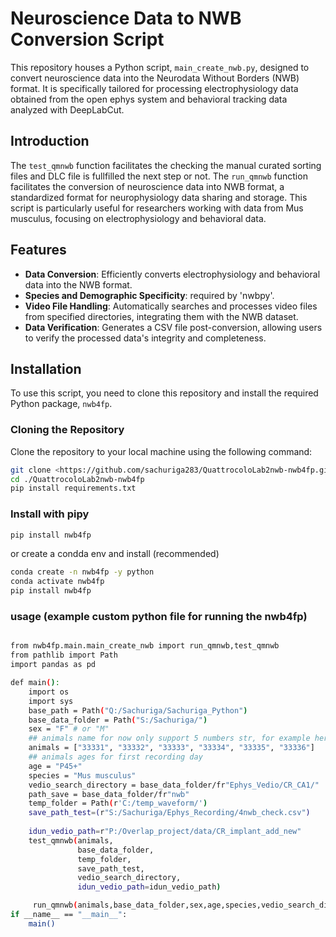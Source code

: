 # Neuroscience Data to NWB Conversion Script

This repository houses a Python script, `main_create_nwb.py`, designed to convert neuroscience data into the Neurodata Without Borders (NWB) format. It is specifically tailored for processing electrophysiology data obtained from the open ephys system and behavioral tracking data analyzed with DeepLabCut.

## Introduction

The `test_qmnwb` function facilitates the checking the manual curated sorting files and DLC file is fullfilled the next step or not. The `run_qmnwb`  function facilitates the conversion of neuroscience data into NWB format, a standardized format for neurophysiology data sharing and storage. This script is particularly useful for researchers working with data from Mus musculus, focusing on electrophysiology and behavioral data.

## Features

- **Data Conversion**: Efficiently converts electrophysiology and behavioral data into the NWB format.
- **Species and Demographic Specificity**: required by 'nwbpy'.
- **Video File Handling**: Automatically searches and processes video files from specified directories, integrating them with the NWB dataset.
- **Data Verification**: Generates a CSV file post-conversion, allowing users to verify the processed data's integrity and completeness.

## Installation

To use this script, you need to clone this repository and install the required Python package, `nwb4fp`.

### Cloning the Repository

Clone the repository to your local machine using the following command:

```bash
git clone <https://github.com/sachuriga283/QuattrocoloLab2nwb-nwb4fp.git>
cd ./QuattrocoloLab2nwb-nwb4fp
pip install requirements.txt
```

### Install with pipy
```bash
pip install nwb4fp
```
or create a condda env and install (recommended)
```bash
conda create -n nwb4fp -y python
conda activate nwb4fp
pip install nwb4fp
```

### usage (example custom python file for running the nwb4fp)
```bash

from nwb4fp.main.main_create_nwb import run_qmnwb,test_qmnwb
from pathlib import Path
import pandas as pd

def main():
    import os
    import sys
    base_path = Path("Q:/Sachuriga/Sachuriga_Python")
    base_data_folder = Path("S:/Sachuriga/")
    sex = "F" # or "M"
    ## animals name for now only support 5 numbers str, for example here listed 6 animals
    animals = ["33331", "33332", "33333", "33334", "33335", "33336"]
    ## animals ages for first recording day
    age = "P45+"
    species = "Mus musculus"
    vedio_search_directory = base_data_folder/fr"Ephys_Vedio/CR_CA1/"
    path_save = base_data_folder/fr"nwb"
    temp_folder = Path(r'C:/temp_waveform/')
    save_path_test=(r"S:/Sachuriga/Ephys_Recording/4nwb_check.csv")
 
    idun_vedio_path=r"P:/Overlap_project/data/CR_implant_add_new"
    test_qmnwb(animals,
               base_data_folder,
               temp_folder,
               save_path_test,
               vedio_search_directory,
               idun_vedio_path=idun_vedio_path)

     run_qmnwb(animals,base_data_folder,sex,age,species,vedio_search_directory,path_save,temp_folder)
if __name__ == "__main__":
    main()
```

